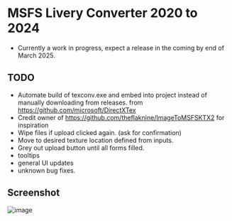 # MSFS Livery Converter 2020 to 2024
* Currently a work in progress, expect a release in the coming by end of March 2025.


## TODO

* Automate build of texconv.exe and embed into project instead of manually downloading from releases. from https://github.com/microsoft/DirectXTex
* Credit owner of https://github.com/theflaknine/ImageToMSFSKTX2 for inspiration
* Wipe files if upload clicked again. (ask for confirmation)
* Move to desired texture location defined from inputs.
* Grey out upload button until all forms filled.
* tooltips
* general UI updates
* unknown bug fixes.

## Screenshot

![image](https://github.com/user-attachments/assets/ab2383cd-6553-4566-95d3-b800d1885d81)
